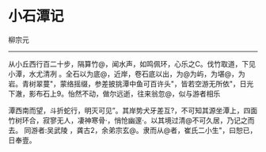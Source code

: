 # 小石潭记

柳宗元

---

从小丘西行百二十步，隔算竹@，闻水声，如鸣佩环，心乐之C。伐竹取道，下见小潭，水尤清冽 。全石以为底@，近岸，卷石底以出，为@为屿，为堪@，为岩。青树翠蔓"，蒙络摇缀，参差披挑潭中鱼可百许头"，皆若空游无所依"，日光下澈，影布石上9。怡然不动，做尔远逝，往来翁忽@，似与游者相乐

潭西南而望，斗折蛇行，明灭可见”。其岸势犬牙差互?，不可知其源坐潭上，四面竹树环合，寂寥无人，凄神寒骨·，悄怆幽邃·。以其境过清@不可久居，乃记之而去。
同游者:吴武陵 ，龚古2，余弟宗玄@。隶而从@者，崔氏二小生"，曰恕已，日奉壹。
